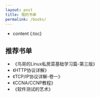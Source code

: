 ```yaml
---
layout: post
title: 我的书单
permalink: /books/
---
```


* content
{:toc}


推荐书单
-----------------------------------------------------------------

+ 《鸟哥的Linux私房菜基础学习篇-第三版》
+ 《HTTP协议详解》
+ 《TCP/IP协议详解-卷一》
+ 《CCNA/CCNP教程》
+ 《软件测试的艺术》
